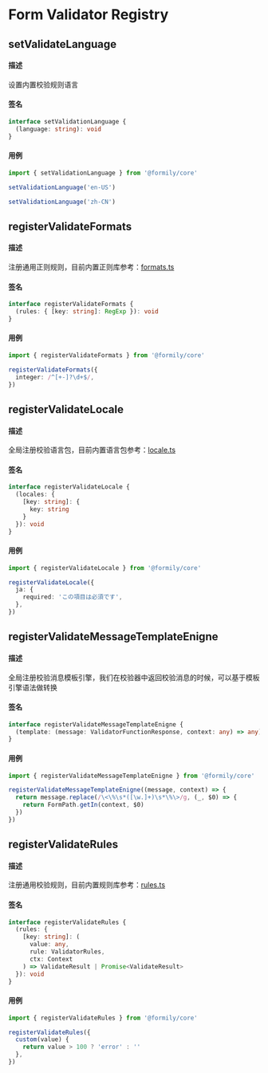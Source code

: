 # Form Validator Registry

## setValidateLanguage

#### 描述

设置内置校验规则语言

#### 签名

```ts
interface setValidationLanguage {
  (language: string): void
}
```

#### 用例

```ts
import { setValidationLanguage } from '@formily/core'

setValidationLanguage('en-US')

setValidationLanguage('zh-CN')
```

## registerValidateFormats

#### 描述

注册通用正则规则，目前内置正则库参考：[formats.ts](https://github.com/alibaba/formily/blob/master/packages/validator/src/formats.ts)

#### 签名

```ts
interface registerValidateFormats {
  (rules: { [key: string]: RegExp }): void
}
```

#### 用例

```ts
import { registerValidateFormats } from '@formily/core'

registerValidateFormats({
  integer: /^[+-]?\d+$/,
})
```

## registerValidateLocale

#### 描述

全局注册校验语言包，目前内置语言包参考：[locale.ts](https://github.com/alibaba/formily/blob/master/packages/validator/src/locale.ts)

#### 签名

```ts
interface registerValidateLocale {
  (locales: {
    [key: string]: {
      key: string
    }
  }): void
}
```

#### 用例

```ts
import { registerValidateLocale } from '@formily/core'

registerValidateLocale({
  ja: {
    required: 'この項目は必須です',
  },
})
```

## registerValidateMessageTemplateEnigne

#### 描述

全局注册校验消息模板引擎，我们在校验器中返回校验消息的时候，可以基于模板引擎语法做转换

#### 签名

```ts
interface registerValidateMessageTemplateEnigne {
  (template: (message: ValidatorFunctionResponse, context: any) => any): void
}
```

#### 用例

```ts
import { registerValidateMessageTemplateEnigne } from '@formily/core'

registerValidateMessageTemplateEnigne((message, context) => {
  return message.replace(/\<\%\s*([\w.]+)\s*\%\>/g, (_, $0) => {
    return FormPath.getIn(context, $0)
  })
})
```

## registerValidateRules

#### 描述

注册通用校验规则，目前内置规则库参考：[rules.ts](https://github.com/alibaba/formily/blob/master/packages/validator/src/rules.ts)

#### 签名

```ts
interface registerValidateRules {
  (rules: {
    [key: string]: (
      value: any,
      rule: ValidatorRules,
      ctx: Context
    ) => ValidateResult | Promise<ValidateResult>
  }): void
}
```

#### 用例

```ts
import { registerValidateRules } from '@formily/core'

registerValidateRules({
  custom(value) {
    return value > 100 ? 'error' : ''
  },
})
```
